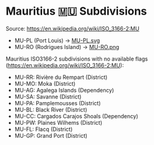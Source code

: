 # Mauritius 🇲🇺 Subdivisions

Source: https://en.wikipedia.org/wiki/ISO_3166-2:MU

* MU-PL (Port Louis) -> [MU-PL.svg](https://github.com/amckenna41/iso3166-flag-icons/blob/main/iso3166-2-icons/MU/MU-PL.svg)
* MU-RO (Rodrigues Island) -> [MU-RO.png](https://github.com/amckenna41/iso3166-flag-icons/blob/main/iso3166-2-icons/MU/MU-RO.png)

Mauritius ISO3166-2 subdivisions with no available flags (https://en.wikipedia.org/wiki/ISO_3166-2:MU):

* MU-RR: Rivière du Rempart (District)
* MU-MO: Moka (District)
* MU-AG: Agalega Islands (Dependency)
* MU-SA: Savanne (District)
* MU-PA: Pamplemousses (District)
* MU-BL: Black River (District)
* MU-CC: Cargados Carajos Shoals (Dependency)
* MU-PW: Plaines Wilhems (District)
* MU-FL: Flacq (District)
* MU-GP: Grand Port (District)